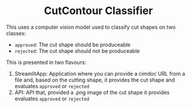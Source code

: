 <h1 align="center">CutContour Classifier</h1>
This uses a computer vision model used to classify cut shapes on two classes:

- ```approved```: The cut shape should be produceable
- ```rejected```: The cut shape should not be produceable

This is presented in two flavours:

1. StreamlitApp: Application where you can provide a cimdoc URL from a file and, based on the cutting shape, it provides the cut shape and evaluates ```approved``` or ```rejected```
2. API: API that, provided a .png image of the cut shape it provides evaluates ```approved``` or ```rejected```


